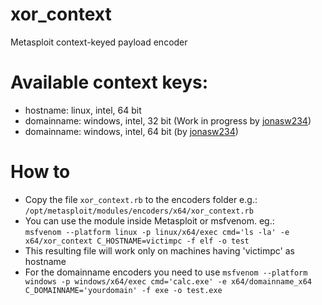 # xor_context
Metasploit context-keyed payload encoder

# Available context keys:
- hostname: linux, intel, 64 bit
- domainname: windows, intel, 32 bit (Work in progress by [jonasw234](https://github.com/jonasw234))
- domainname: windows, intel, 64 bit (by [jonasw234](https://github.com/jonasw234))
# How to
- Copy the file `xor_context.rb` to the encoders folder e.g.: `/opt/metasploit/modules/encoders/x64/xor_context.rb`
- You can use the module inside Metasploit or msfvenom. eg.:  
`msfvenom --platform linux -p linux/x64/exec cmd='ls -la' -e x64/xor_context C_HOSTNAME=victimpc -f elf -o test`  
- This resulting file will work only on machines having 'victimpc' as hostname
- For the domainname encoders you need to use
`msfvenom --platform windows -p windows/x64/exec cmd='calc.exe' -e x64/domainname_x64 C_DOMAINNAME='yourdomain' -f exe -o test.exe`  
